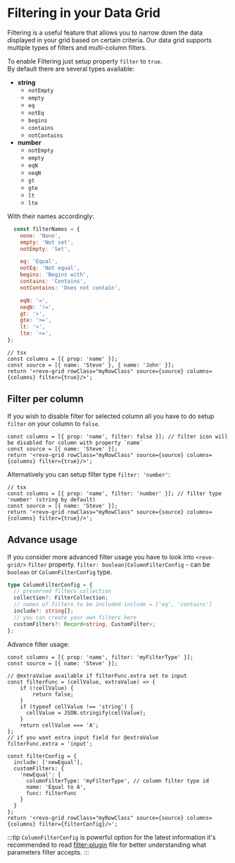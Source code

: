 # Filtering in your Data Grid

Filtering is a useful feature that allows you to narrow down the data displayed in your grid based on certain criteria. Our data grid supports multiple types of filters and multi-column filters.

To enable Filtering just setup property `filter` to `true`.
<br>By default there are several types available:

- <b>string</b> 
  - `notEmpty`
  - `empty`
  - `eq`
  - `notEq`
  - `begins`
  - `contains`
  - `notContains`
- <b>number</b>
  - `notEmpty`
  - `empty`
  - `eqN`
  - `neqN`
  - `gt`
  - `gte`
  - `lt`
  - `lte`

With their names accordingly:

  ```js
    const filterNames = {
      none: 'None',
      empty: 'Not set',
      notEmpty: 'Set',

      eq: 'Equal',
      notEq: 'Not equal',
      begins: 'Begins with',
      contains: 'Contains',
      notContains: 'Does not contain',

      eqN: '=',
      neqN: '!=',
      gt: '>',
      gte: '>=',
      lt: '<',
      lte: '<=',
  };
  ```



```tsx
// tsx
const columns = [{ prop: 'name' }];
const source = [{ name: 'Steve' }, { name: 'John' }];
return '<revo-grid rowClass="myRowClass" source={source} columns={columns} filter={true}/>';
```


## Filter per column

If you wish to disable filter for selected column all you have to do setup  `filter` on your column to `false`.

```tsx
const columns = [{ prop: 'name', filter: false }]; // filter icon will be disabled for column with property `name`
const source = [{ name: 'Steve' }];
return '<revo-grid rowClass="myRowClass" source={source} columns={columns} filter={true}/>';
```

Alternatively you can setup filter type `filter: 'number'`:
```tsx
// tsx
const columns = [{ prop: 'name', filter: 'number' }]; // filter type 'number' (string by default)
const source = [{ name: 'Steve' }];
return '<revo-grid rowClass="myRowClass" source={source} columns={columns} filter={true}/>';
```


## Advance usage

If you consider more advanced filter usage you have to look into `<revo-grid/>` `filter` property.
`filter: boolean|ColumnFilterConfig` - can be `boolean` or `ColumnFilterConfig` type.

```ts
type ColumnFilterConfig = {
  // preserved filters collection
  collection?: FilterCollection;
  // names of filters to be included include = ['eq', 'contains']
  include?: string[];
  // you can create your own filters here
  customFilters?: Record<string, CustomFilter>;
};

```


Advance filter usage:
```tsx
const columns = [{ prop: 'name', filter: 'myFilterType' }];
const source = [{ name: 'Steve' }];

// @extraValue available if filterFunc.extra set to input
const filterFunc = (cellValue, extraValue) => {
    if (!cellValue) {
        return false;
    }
    if (typeof cellValue !== 'string') {
      cellValue = JSON.stringify(cellValue);
    }
    return cellValue === 'A';
};
// if you want extra input field for @extraValue
filterFunc.extra = 'input';

const filterConfig = {
  include: ['newEqual'],
  customFilters: {
    'newEqual': {
      columnFilterType: 'myFilterType', // column filter type id
      name: 'Equal to A',
      func: filterFunc
    }
  }
};
return '<revo-grid rowClass="myRowClass" source={source} columns={columns} filter={filterConfig}/>';
```


:::tip
`ColumnFilterConfig` is powerful option for the latest information it's recommended to read [filter-plugin](https://github.com/revolist/revogrid/blob/master/src/plugins/filter/filter.plugin.tsx) file for better understanding what parameters filter accepts.
:::


<!--@include: ../demo/js/js.filtering.md-->
